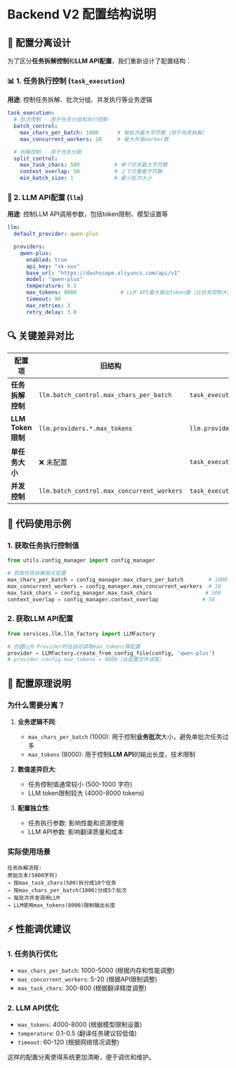 # Backend V2 配置结构说明

## 🔧 配置分离设计

为了区分**任务拆解控制**和**LLM API配置**，我们重新设计了配置结构：

### 📊 1. 任务执行控制 (`task_execution`)

**用途**: 控制任务拆解、批次分组、并发执行等业务逻辑

```yaml
task_execution:
  # 批次控制 - 用于任务分组和执行控制
  batch_control:
    max_chars_per_batch: 1000      # 每批次最大字符数（用于任务拆解）
    max_concurrent_workers: 10     # 最大并发worker数

  # 拆解控制 - 用于任务分割
  split_control:
    max_task_chars: 500           # 单个任务最大字符数
    context_overlap: 50           # 上下文重叠字符数
    min_batch_size: 1             # 最小批次大小
```

### 🤖 2. LLM API配置 (`llm`)

**用途**: 控制LLM API调用参数，包括token限制、模型设置等

```yaml
llm:
  default_provider: qwen-plus

  providers:
    qwen-plus:
      enabled: true
      api_key: "sk-xxx"
      base_url: "https://dashscope.aliyuncs.com/api/v1"
      model: "qwen-plus"
      temperature: 0.3
      max_tokens: 8000              # LLM API最大输出token数（比任务控制大很多）
      timeout: 90
      max_retries: 3
      retry_delay: 3.0
```

## 🔍 关键差异对比

| 配置项 | 旧结构 | 新结构 | 用途 | 典型值 |
|--------|--------|--------|------|--------|
| **任务拆解控制** | `llm.batch_control.max_chars_per_batch` | `task_execution.batch_control.max_chars_per_batch` | 控制任务分组大小 | 1000 |
| **LLM Token限制** | `llm.providers.*.max_tokens` | `llm.providers.*.max_tokens` | LLM API输出限制 | 8000 |
| **单任务大小** | ❌ 未配置 | `task_execution.split_control.max_task_chars` | 单个任务字符限制 | 500 |
| **并发控制** | `llm.batch_control.max_concurrent_workers` | `task_execution.batch_control.max_concurrent_workers` | Worker并发数 | 10 |

## 📝 代码使用示例

### 1. 获取任务执行控制值

```python
from utils.config_manager import config_manager

# 获取任务拆解相关配置
max_chars_per_batch = config_manager.max_chars_per_batch        # 1000
max_concurrent_workers = config_manager.max_concurrent_workers  # 10
max_task_chars = config_manager.max_task_chars                 # 500
context_overlap = config_manager.context_overlap              # 50
```

### 2. 获取LLM API配置

```python
from services.llm.llm_factory import LLMFactory

# 创建LLM Provider时会自动读取max_tokens等配置
provider = LLMFactory.create_from_config_file(config, 'qwen-plus')
# provider.config.max_tokens = 8000（从配置文件读取）
```

## 🎯 配置原理说明

### 为什么需要分离？

1. **业务逻辑不同**:
   - `max_chars_per_batch` (1000): 用于控制**业务批次**大小，避免单批次任务过多
   - `max_tokens` (8000): 用于控制**LLM API**的输出长度，技术限制

2. **数值差异巨大**:
   - 任务控制值通常较小 (500-1000 字符)
   - LLM token限制较大 (4000-8000 tokens)

3. **配置独立性**:
   - 任务执行参数: 影响性能和资源使用
   - LLM API参数: 影响翻译质量和成本

### 实际使用场景

```
任务拆解流程:
原始文本(5000字符)
→ 按max_task_chars(500)拆分成10个任务
→ 按max_chars_per_batch(1000)分成5个批次
→ 每批次并发调用LLM
→ LLM使用max_tokens(8000)限制输出长度
```

## ⚡ 性能调优建议

### 1. 任务执行优化
- `max_chars_per_batch`: 1000-5000 (根据内存和性能调整)
- `max_concurrent_workers`: 5-20 (根据API限制调整)
- `max_task_chars`: 300-800 (根据翻译精度调整)

### 2. LLM API优化
- `max_tokens`: 4000-8000 (根据模型限制设置)
- `temperature`: 0.1-0.5 (翻译任务建议较低值)
- `timeout`: 60-120 (根据网络情况调整)

这样的配置分离使得系统更加清晰，便于调优和维护。